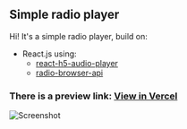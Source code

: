 ## Simple radio player

Hi! It's a simple radio player, build on: 
- React.js
using:
  - [react-h5-audio-player](https://www.npmjs.com/package/react-h5-audio-player)
  - [radio-browser-api](https://www.npmjs.com/package/radio-browser-api#usage)

### There is a preview link: [View in Vercel](https://react-radio-app.vercel.app/)

![Screenshot](blob:https://vercel.com/222d5d39-899f-40a1-9f37-9c43ae73ee65)
